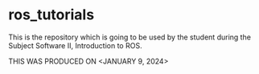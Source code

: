 # ros_tutorials
This is the repository which is going to be used by the student during the Subject Software II, Introduction to ROS.

THIS WAS PRODUCED ON <JANUARY 9, 2024>
